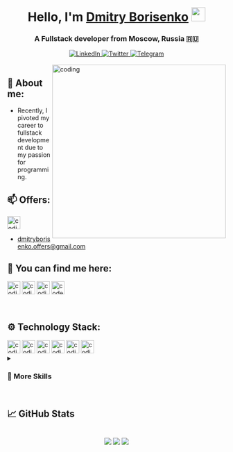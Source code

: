 <h1 align="center">Hello, I'm <a href="https://www.linkedin.com/in/dmitry-borisenko-9a8144128/" target="_blank">Dmitry Borisenko</a> 
<img src="https://github.com/blackcater/blackcater/raw/main/images/Hi.gif" height="32"/></h1>
<h3 align="center">A Fullstack developer from Moscow, Russia 🇷🇺</h3>
<div id="socials" align="center">
	<a href="https://www.linkedin.com/in/dmitry-borisenko-9a8144128/">
		<img src="https://img.shields.io/badge/LinkedIn-0077B5?style=for-the-badge&logo=linkedin&logoColor=white" alt="LinkedIn"/>
	</a>
	<a href="https://twitter.com/Brsnk_Dmtr">
		<img src="https://img.shields.io/badge/Twitter-1DA1F2?style=for-the-badge&logo=twitter&logoColor=white" alt="Twitter"/>
	</a>
	<a href="https://t.me/gysen1">
		<img src="https://img.shields.io/badge/Telegram-2CA5E0?style=for-the-badge&logo=telegram&logoColor=white" alt="Telegram"/>
	</a>
</div>
<br>

<img align="right" alt="coding" width="400" src="https://i.pinimg.com/originals/29/5d/ba/295dba78f8e4148215611aab4e03f93a.gif">

## 🤘 About me:
-  Recently, I pivoted my career to fullstack development due to my passion for programming.

## 📫 Offers:
<a href="/" target="_blank"><img alt="coding" height="30" src="https://img.shields.io/badge/Gmail-D14836?style=for-the-badge&logo=gmail&logoColor=white"></a>
-  dmitryborisenko.offers@gmail.com

## 👾 You can find me here:
<a href="https://instagram.com/gysen?igshid=YmMyMTA2M2Y=" target="_blank"><img alt="coding" height="30" src="https://img.shields.io/badge/Instagram-E4405F?style=for-the-badge&logo=instagram&logoColor=white"></a>
<a href="https://www.facebook.com/dmborisenko" target="_blank"><img alt="coding" height="30" src="https://img.shields.io/badge/Facebook-1877F2?style=for-the-badge&logo=facebook&logoColor=white"></a>
<a href="https://www.facebook.com/dmborisenko" target="_blank"><img alt="coding" height="30" src="https://img.shields.io/badge/Codewars-B1361E?style=for-the-badge&logo=Codewars&logoColor=white"></a>
<a href="https://www.codewars.com/" target="blank"><img height=30 alt="codewars" src="https://www.codewars.com/users/gysen/badges/large"></a>

<br>


## ⚙️ Technology Stack:

  <img alt="coding" height="30" src="https://img.shields.io/badge/JavaScript-323330?style=for-the-badge&logo=javascript&logoColor=F7DF1E">
  <img alt="coding" height="30" src="https://img.shields.io/badge/TypeScript-007ACC?style=for-the-badge&logo=typescript&logoColor=white">
  <img alt="coding" height="30" src="https://img.shields.io/badge/React-20232A?style=for-the-badge&logo=react&logoColor=61DAFB">
  <img alt="coding" height="30" src="https://img.shields.io/badge/Redux-593D88?style=for-the-badge&logo=redux&logoColor=white">
  <img alt="coding" height="30" src="https://img.shields.io/badge/Node.js-43853D?style=for-the-badge&logo=node.js&logoColor=white">
  <img alt="coding" height="30" src="https://img.shields.io/badge/GIT-E44C30?style=for-the-badge&logo=git&logoColor=white">
  
  <details>
<summary><h3>📎 More Skills</h3></summary>
<br>
  <h3>📐 Markup</h3>
  <img alt="coding" height="30" src="https://img.shields.io/badge/HTML5-E34F26?style=for-the-badge&logo=html5&logoColor=white">
  <br>
  <img alt="coding" height="30" src="https://img.shields.io/badge/CSS3-1572B6?style=for-the-badge&logo=css3&logoColor=white">
  <br>
  <img alt="coding" height="30" src="https://img.shields.io/badge/Sass-CC6699?style=for-the-badge&logo=sass&logoColor=white">
  <br>
  <img alt="coding" height="30" src="https://img.shields.io/badge/Tailwind_CSS-38B2AC?style=for-the-badge&logo=tailwind-css&logoColor=white">
  <br>
  <img alt="coding" height="30" src="https://img.shields.io/badge/Bootstrap-563D7C?style=for-the-badge&logo=bootstrap&logoColor=white">
  <br>
  <h3>👨‍💻 Server & sessions</h3>
  <img alt="coding" height="30" src="https://img.shields.io/badge/Express.js-404D59?style=for-the-badge">
  <br>
  <img alt="coding" height="30" src="https://img.shields.io/badge/json%20web%20tokens-323330?style=for-the-badge&logo=json-web-tokens&logoColor=pink">
  <br>
  <h3>🗄 Databases</h3>
  <img alt="coding" height="30" src="https://img.shields.io/badge/PostgreSQL-316192?style=for-the-badge&logo=postgresql&logoColor=white">
  <br>
  <img alt="coding" height="30" src="https://img.shields.io/badge/Sequelize-52B0E7?style=for-the-badge&logo=Sequelize&logoColor=white">
  <br>
  <img alt="coding" height="30" src="https://img.shields.io/badge/MongoDB-4EA94B?style=for-the-badge&logo=mongodb&logoColor=white">
  <br>
  <h3>🔩 Test & Linters</h3>
  <img alt="coding" height="30" src="https://img.shields.io/badge/Jest-323330?style=for-the-badge&logo=Jest&logoColor=white">
  <br>
  <img alt="coding" height="30" src="https://img.shields.io/badge/eslint-3A33D1?style=for-the-badge&logo=eslint&logoColor=white">
  <br>
  <img alt="coding" height="30" src="https://img.shields.io/badge/prettier-1A2C34?style=for-the-badge&logo=prettier&logoColor=F7BA3E">
  <br>
  <h3>🎨 Design</h3>
  <img alt="coding" height="30" src="https://img.shields.io/badge/Figma-F24E1E?style=for-the-badge&logo=figma&logoColor=white">
  <br>
  <img alt="coding" height="30" src="https://img.shields.io/badge/Adobe%20Photoshop-31A8FF?style=for-the-badge&logo=Adobe%20Photoshop&logoColor=black">
  <br>
  <img alt="coding" height="30" src="https://img.shields.io/badge/Microsoft_PowerPoint-B7472A?style=for-the-badge&logo=microsoft-powerpoint&logoColor=white">
 
</details>

<br>

## &#x1f4c8; GitHub Stats

<br>

<div id="stat" align="center">
	<img src="https://github-profile-summary-cards.vercel.app/api/cards/profile-details?username=gysen-x&theme=github_dark"/>
	<img src="https://github-profile-summary-cards.vercel.app/api/cards/most-commit-language?username=gysen-x&theme=github_dark"/>
	<img src="https://github-profile-summary-cards.vercel.app/api/cards/stats?username=gysen-x&theme=github_dark"/>
</div>

<br>



